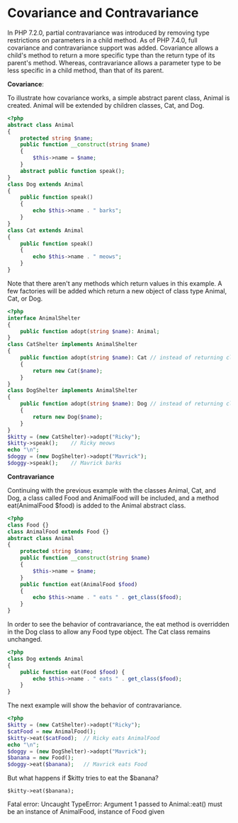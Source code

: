 # Covariance and Contravariance

In PHP 7.2.0, partial contravariance was introduced by removing type restrictions on parameters in a child method. As of PHP 7.4.0, full covariance and contravariance support was added. 
Covariance allows a child's method to return a more specific type than the return type of its parent's method. Whereas, contravariance allows a parameter type to be less specific in a child method, than that of its parent.

**Covariance**:

To illustrate how covariance works, a simple abstract parent class, Animal is created. Animal will be extended by children classes, Cat, and Dog.

```php
<?php
abstract class Animal
{
    protected string $name;
    public function __construct(string $name)
    {
        $this->name = $name;
    }
    abstract public function speak();
}
class Dog extends Animal
{
    public function speak()
    {
        echo $this->name . " barks";
    }
}
class Cat extends Animal 
{
    public function speak()
    {
        echo $this->name . " meows";
    }
}
```

Note that there aren't any methods which return values in this example. A few factories will be added which return a new object of class type Animal, Cat, or Dog. 

```php
<?php
interface AnimalShelter
{
    public function adopt(string $name): Animal;
}
class CatShelter implements AnimalShelter
{
    public function adopt(string $name): Cat // instead of returning class type Animal, it can return class type Cat
    {
        return new Cat($name);
    }
}
class DogShelter implements AnimalShelter
{
    public function adopt(string $name): Dog // instead of returning class type Animal, it can return class type Dog
    {
        return new Dog($name);
    }
}
$kitty = (new CatShelter)->adopt("Ricky");
$kitty->speak();	// Ricky meows
echo "\n";
$doggy = (new DogShelter)->adopt("Mavrick");
$doggy->speak();	// Mavrick barks
```

**Contravariance**

Continuing with the previous example with the classes Animal, Cat, and Dog, a class called Food and AnimalFood will be included, and a method eat(AnimalFood $food) is added to the Animal abstract class. 

```php
<?php
class Food {}
class AnimalFood extends Food {}
abstract class Animal
{
    protected string $name;
    public function __construct(string $name)
    {
        $this->name = $name;
    }
    public function eat(AnimalFood $food)
    {
        echo $this->name . " eats " . get_class($food);
    }
} 
```

In order to see the behavior of contravariance, the eat method is overridden in the Dog class to allow any Food type object. The Cat class remains unchanged. 

```php
<?php
class Dog extends Animal
{
    public function eat(Food $food) {
        echo $this->name . " eats " . get_class($food);
    }
} 
```

The next example will show the behavior of contravariance. 

```php
<?php
$kitty = (new CatShelter)->adopt("Ricky");
$catFood = new AnimalFood();
$kitty->eat($catFood);	// Ricky eats AnimalFood
echo "\n";
$doggy = (new DogShelter)->adopt("Mavrick");
$banana = new Food();
$doggy->eat($banana);	// Mavrick eats Food
```

But what happens if $kitty tries to eat the $banana?

`$kitty->eat($banana);`

Fatal error: Uncaught TypeError: Argument 1 passed to Animal::eat() must be an instance of AnimalFood, instance of Food given